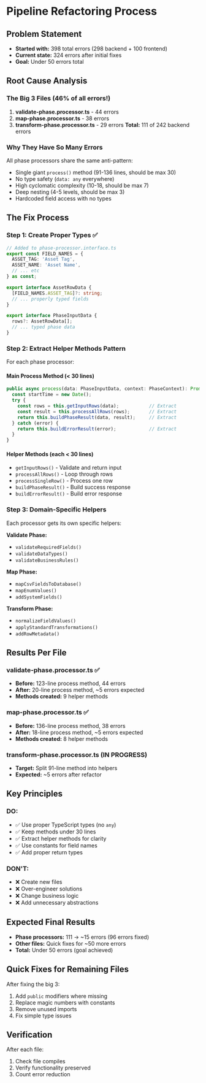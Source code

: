 # Pipeline Refactoring Process

## Problem Statement
- **Started with:** 398 total errors (298 backend + 100 frontend)
- **Current state:** 324 errors after initial fixes
- **Goal:** Under 50 errors total

## Root Cause Analysis

### The Big 3 Files (46% of all errors!)
1. **validate-phase.processor.ts** - 44 errors
2. **map-phase.processor.ts** - 38 errors  
3. **transform-phase.processor.ts** - 29 errors
**Total:** 111 of 242 backend errors

### Why They Have So Many Errors
All phase processors share the same anti-pattern:
- Single giant `process()` method (91-136 lines, should be max 30)
- No type safety (`data: any` everywhere)
- High cyclomatic complexity (10-18, should be max 7)
- Deep nesting (4-5 levels, should be max 3)
- Hardcoded field access with no types

## The Fix Process

### Step 1: Create Proper Types ✅
```typescript
// Added to phase-processor.interface.ts
export const FIELD_NAMES = {
  ASSET_TAG: 'Asset Tag',
  ASSET_NAME: 'Asset Name',
  // ... etc
} as const;

export interface AssetRowData {
  [FIELD_NAMES.ASSET_TAG]?: string;
  // ... properly typed fields
}

export interface PhaseInputData {
  rows?: AssetRowData[];
  // ... typed phase data
}
```

### Step 2: Extract Helper Methods Pattern
For each phase processor:

#### Main Process Method (< 30 lines)
```typescript
public async process(data: PhaseInputData, context: PhaseContext): Promise<PhaseResult> {
  const startTime = new Date();
  try {
    const rows = this.getInputRows(data);           // Extract
    const result = this.processAllRows(rows);       // Extract  
    return this.buildPhaseResult(data, result);     // Extract
  } catch (error) {
    return this.buildErrorResult(error);            // Extract
  }
}
```

#### Helper Methods (each < 30 lines)
- `getInputRows()` - Validate and return input
- `processAllRows()` - Loop through rows
- `processSingleRow()` - Process one row
- `buildPhaseResult()` - Build success response
- `buildErrorResult()` - Build error response

### Step 3: Domain-Specific Helpers
Each processor gets its own specific helpers:

**Validate Phase:**
- `validateRequiredFields()`
- `validateDataTypes()`
- `validateBusinessRules()`

**Map Phase:**
- `mapCsvFieldsToDatabase()`
- `mapEnumValues()`
- `addSystemFields()`

**Transform Phase:**
- `normalizeFieldValues()`
- `applyStandardTransformations()`
- `addRowMetadata()`

## Results Per File

### validate-phase.processor.ts ✅
- **Before:** 123-line process method, 44 errors
- **After:** 20-line process method, ~5 errors expected
- **Methods created:** 9 helper methods

### map-phase.processor.ts ✅
- **Before:** 136-line process method, 38 errors
- **After:** 18-line process method, ~5 errors expected
- **Methods created:** 8 helper methods

### transform-phase.processor.ts (IN PROGRESS)
- **Target:** Split 91-line method into helpers
- **Expected:** ~5 errors after refactor

## Key Principles

### DO:
- ✅ Use proper TypeScript types (no `any`)
- ✅ Keep methods under 30 lines
- ✅ Extract helper methods for clarity
- ✅ Use constants for field names
- ✅ Add proper return types

### DON'T:
- ❌ Create new files
- ❌ Over-engineer solutions
- ❌ Change business logic
- ❌ Add unnecessary abstractions

## Expected Final Results
- **Phase processors:** 111 → ~15 errors (96 errors fixed)
- **Other files:** Quick fixes for ~50 more errors
- **Total:** Under 50 errors (goal achieved)

## Quick Fixes for Remaining Files
After fixing the big 3:
1. Add `public` modifiers where missing
2. Replace magic numbers with constants
3. Remove unused imports
4. Fix simple type issues

## Verification
After each file:
1. Check file compiles
2. Verify functionality preserved
3. Count error reduction